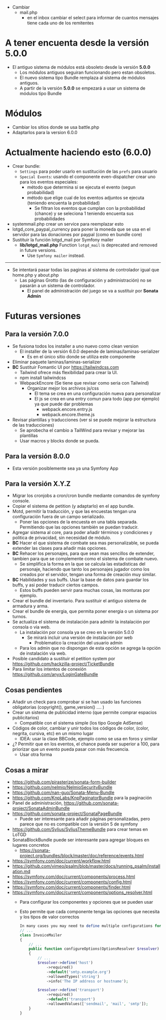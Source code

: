 -   Cambiar
    -   mail.php
        -   en el inbox cambiar el select para informar de cuantos mensajes tiene cada uno de los remitentes

# A tener encuenta desde la versión 5.0.0

-   El antiguo sistema de módulos está obsoleto desde la versión **5.0.0**
    -   Los módulos antiguos seguiran funcionando pero estan obsoletos.
    -   El nuevo sistema tipo Bundle remplaza al sistema de módulos antiguos.
    -   A partir de la versión **5.0.0** se empezará a usar un sistema de módulos tipo Bundle

# Módulos

-   Cambiar los sitios donde se usa battle.php
-   Adaptarlos para la version 6.0.0

# Actualmente haciendo esto (6.0.0)

-   Crear bundle:
    -   `Settings` para poder usarlo en sustitución de las `prefs` para usuario
    -   `Special Events`: usando el componente even-dispatcher crear uno para los eventos especiales:
        -   método que determina si se ejecuta el evento (segun probabilidad)
        -   método que elige cual de los eventos adjuntos se ejecuta (teniendo encuenta la probabilidad)
            -   Se filtran los eventos que cumplan con la probabilidad (chance) y se seleciona 1 teniendo encuenta sus probabilidades
-   systemmail.php crear un service para reemplazar esto
-   lotgd_core_paypal_currency para poner la moneda que se usa en el servidor para las donaciones por paypal (como en bundle core)
-   Sustituir la función lotgd_mail por Symfony mailer
    -   **lib/lotgd_mail.php** Function `lotgd_mail` is deprecated and removed in future versions.
        -   Use `Symfony mailer` instead.
---
-   Se intentará pasar todas las paginas al sistema de controlador igual que home.php y about.php
    -   Las páginas Grotto (las de configuración y administración) no se pasarán a un sistema de controlador.
        -   El panel de administración del juego se va a sustituir por **Sonata Admin**

# Futuras versiones

## Para la versión 7.0.0

-   Se fusiona todos los installer a uno nuevo como clean version
    -   El installer de la versión 6.0.0 depende de laminas/laminas-serializer
        -   Es en el único sitio donde se utiliza este componente
-   Eliminar paquete laminas/laminas-serializer
-   **BC** Sustituir Fomantic UI por https://tailwindcss.com 
    -   Tailwind ofrece más flexibilidad para crear la UI.
    -   npm install tailwindcss
    -   WebpackEncore (Se tiene que revisar como seria con Tailwind)
        -   Organizar mejor los archivos js/css
            -   El tema se crea en una configuración nueva para personalizar
            -   El js se crea en una entry comun para todo (app por ejemplo) ya que puede dar problemas
                -   webpack.encore.entry.js
                -   webpack.encore.theme.js
-   Revisar plantillas y traducciones (ver si se puede mejorar la estructura de las traducciones)
    -   Se aprobecha el cambio a TailWind para revisar y mejorar las plantillas
    -   Usar macros y blocks donde se pueda.

## Para la versión 8.0.0

-   Esta versión posiblemente sea ya una Symfony App

## Para la versión X.Y.Z
-   Migrar los cronjobs a cron/cron bundle mediante comandos de symfony console.
-   Copiar el sistema de petition (y adaptarlo) en el app bundle.
-   Motd, permitir la traducción, y que las encuestas tengan una configuración fuera de un campo serializado.
    -   Poner las opciones de la encuesta en una tabla separada. Permitiendo que las opciones también se puedan traducir.
-   Agregar sistema al core, para poder añadir términos y condiciones y politica de privacidad, sin necesidad de módulo.
-   **BC** Hacer el que sistema de combate sea mas personalizable, se pueda extender las clases para añadir más opciones.
-   **BC** Rehacer los personajes, para que sean mas sencillos de extender, tambien para que se complemente como el sistema de combate nuevo.
    -   Se simplifica la forma en la que se calcula las estadísticas del personaje, haciendo que tanto los personajes jugador como los creados por el servidor, tengan una forma de creación muy similar.
-   **BC** Habilidades y sus buffs. Usar la base de datos para guardar los buffs, y asi poder traducir ciertos campos.
    -   Estos buffs pueden servir para muchas cosas, las monturas por ejemplo.
-   Crear el bundle del inventario. Para sustituir el antiguo sistema de armadura y arma.
-   Crear el bundle de energia, que permita poner energia o un sistema por turnos.
-   Se actualiza el sistema de instalación para admitir la instalación por consola o via web.
    -   La instalación por consola ya se creo en la versión 5.0.0
        -   Se mirará incluir una versión de instalación por web
            -   Problematico la creación del usuario admin
    -   Para los admin que no dispongan de esta opción se agrega la opción de instalación via web.
-   Posible candidato a sustituir el petition system por https://github.com/hackzilla-project/TicketBundle
-   Para limitar los intentos de conexión https://github.com/anyx/LoginGateBundle

## Cosas pendientes

-   Añadir un check para comprobar si se han usado las funciones obligatorias (copyright(), game_version() .... )
-   Crear un sistema de publicidad interno (que permite comprar espacios publicitarios)
    -   Compatible con el sistema simple (los tipo Google AdSense)
-   Códigos de color, cambiar y unir todos los códigos de color, (color, negrita, cursiva, etc) en un mismo lugar
    -   IDEA: usar la clase BBCode, ejemplo como se usa en foros y similar
-   ¿? Permitir que en los eventos, el chance pueda ser superior a 100, para priorizar que un evento pueda pasar con más frecuencia.
    -   Usar otra forma


## Cosas a mirar
-   https://github.com/pirasterize/sonata-form-builder
-   https://github.com/nelmio/NelmioSecurityBundle
-   https://github.com/nan-guo/Sonata-Menu-Bundle
-   https://github.com/KnpLabs/KnpPaginatorBundle para la paginación
-   Panel de administración, https://github.com/sonata-project/SonataAdminBundle 
-   https://github.com/sonata-project/SonataPageBundle 
    -   Puede ser interesante para añadir páginas personalizadas, pero parece que no es compatible con la versión 5 de symfony
-   https://github.com/Sylius/SyliusThemeBundle para crear temas en LoTGD
-   SonataBlockBundle puede ser interesante para agregar bloques en lugares concretos
    -   https://sonata-project.org/bundles/block/master/doc/reference/events.html
-   https://symfony.com/doc/current/workflow.html
-   https://github.com/vimeo/psalm/blob/master/docs/running_psalm/installation.md
-   https://symfony.com/doc/current/components/process.html
-   https://symfony.com/doc/current/components/config.html
-   https://symfony.com/doc/current/components/finder.html
-   https://symfony.com/doc/current/components/options_resolver.html
    -   Para configurar los componentes y opciones que se pueden usar 
    -   Esto permite que cada componente tenga las opciones que necesita y los tipos de valor correctos
        
        ```php
        In many cases you may need to define multiple configurations for each option. For example, suppose the InvoiceMailer class has an host option that isrequired and a transport option which can be one of sendmail, mail and smtp. You can improve the readability of the code avoiding to duplicate option namefor each configuration using the define() method:
        // ...
        class InvoiceMailer
        {
            // ...
            public function configureOptions(OptionsResolver $resolver)
            {
                // ...
                $resolver->define('host')
                    ->required()
                    ->default('smtp.example.org')
                    ->allowedTypes('string')
                    ->info('The IP address or hostname');

                $resolver->define('transport')
                    ->required()
                    ->default('transport')
                    ->allowedValues(['sendmail', 'mail', 'smtp']);
            }
        }
        ```
